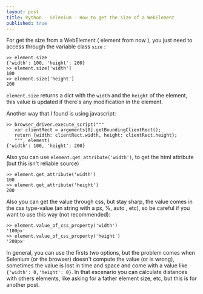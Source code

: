 ```yaml
---
layout: post
title: Python - Selenium - How to get the size of a WebElement
published: true
---
```


For get the size from a WebElement ( element from now ), you just need to access through the variable class `size` :

```
>> element.size
{'width': 100, 'height': 200}
>> element.size['width']
100
>> element.size['height']
200
```

`element.size` returns a dict with the `width` and the `height` of the element, this value is updated if there's any modification in the element.

Another way that I found is using javascript:

```
>> browser_driver.execute_script("""
   var clientRect = arguments[0].getBoundingClientRect();
   return {width: clientRect.width, height: clientRect.height};
   """, element)
{'width': 100, 'height': 200}
```

Also you can use `element.get_attribute('width')`, to get the html attribute (but this isn't reliable source)

```
>> element.get_attribute('width')
100
>> element.get_attribute('height')
200
```

Also you can get the value through css, but stay sharp, the value comes in the css type-value (an string with a px, %, auto , etc), so be careful if you want to use this way (not recommended):

```
>> element.value_of_css_property('width')
'100px'
>> element.value_of_css_property('height')
'200px'
```

In general, you can use the firsts two options, but the problem comes when Selenium (or the browser) doesn't compute the value (or is wrong), sometimes the value is lost in time and space and come with a value like `{'width': 0,'height': 0}`. In that escenario you can calculate distances with others elements, like asking for a father element size, etc, but this is for another post.
